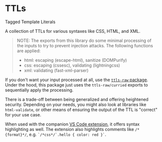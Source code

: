# TTLs

Tagged Template Literals

A collection of TTLs for various syntaxes like CSS, HTML, and XML.

> NOTE: The exports from this library do some minimal processing of the inputs to try to prevent injection attacks. The following functions are applied:
> - html: escaping (escape-html), sanitize (DOMPurify)
> - css: escaping (cssesc), validating (lightningcss)
> - xml: validating (fast-xml-parser)

If you don't want your input processed at all, use the [`ttls-raw` package](https://www.npmjs.org/package/ttls-raw). Under the hood, this package just uses the `ttls-raw/curried` exports to sequentially apply the processing.

There is a trade-off between being generalized and offering heightened security. Depending on your needs, you might also look at libraries like `html-validate`, or other means of ensuring the output of the TTL is "correct" for your use case.

When used with the companion [VS Code extension](https://marketplace.visualstudio.com/items?itemName=alexgagnon.vscode-ttls), it offers syntax highlighting as well. The extension also highlights comments like `/*{format}*/`, e.g. `` `/*css*/`.hello { color: red }` ``.

